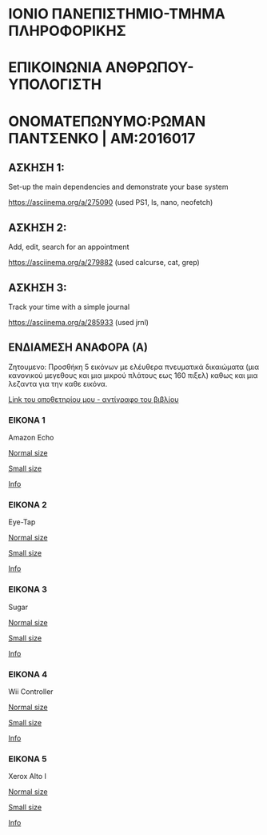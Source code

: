 # ΙΟΝΙΟ ΠΑΝΕΠΙΣΤΗΜΙΟ-ΤΜΗΜΑ ΠΛΗΡΟΦΟΡΙΚΗΣ 

# ΕΠΙΚΟΙΝΩΝΙΑ ΑΝΘΡΩΠΟΥ-ΥΠΟΛΟΓΙΣΤΗ

# OΝΟΜΑΤΕΠΩΝΥΜΟ:ΡΩΜΑΝ ΠΑΝΤΣΕΝΚΟ | ΑΜ:2016017


## ΑΣΚΗΣΗ 1:

Set-up the main dependencies and demonstrate your base system

https://asciinema.org/a/275090 (used PS1, ls, nano, neofetch)


## ΑΣΚΗΣΗ 2:

Add, edit, search for an appointment	

https://asciinema.org/a/279882 (used calcurse, cat, grep)


## ΑΣΚΗΣΗ 3:

Track your time with a simple journal

https://asciinema.org/a/285933 (used jrnl)


## ΕΝΔΙΑΜΕΣΗ ΑΝΑΦΟΡΑ (Α)

Ζητουμενο: Προσθήκη 5 εικόνων με ελέυθερα πνευματικά δικαιώματα (μια κανονικού μεγεθους και μια μικρού πλάτους εως 160 πιξελ) καθως και μια λεζαντα για την καθε εικόνα.

[Link του αποθετηρίου μου - αντίγραφο του βιβλίου](https://github.com/rawmann/gr/)

### ΕΙΚΟΝΑ 1

Amazon Echo

[Normal size](https://github.com/rawmann/gr/blob/gh-pages/images/amazon-echo.jpg)

[Small size](https://github.com/rawmann/gr/blob/gh-pages/images/amazon-echo-thumb.jpg)

[Info](https://github.com/rawmann/gr/blob/gh-pages/_gallery/amazon-echo.md)

### ΕΙΚΟΝΑ 2

Eye-Tap

[Normal size](https://github.com/rawmann/gr/blob/gh-pages/images/eye-tap.jpg)

[Small size](https://github.com/rawmann/gr/blob/gh-pages/images/eye-tap-thumb.jpg)

[Info](https://github.com/rawmann/gr/blob/gh-pages/_gallery/eye-tap.md)

### ΕΙΚΟΝΑ 3

Sugar

[Normal size](https://github.com/rawmann/gr/blob/gh-pages/images/sugar.jpg)

[Small size](https://github.com/rawmann/gr/blob/gh-pages/images/sugar-thumb.jpg)

[Info](https://github.com/rawmann/gr/blob/gh-pages/_gallery/sugar.md)

### ΕΙΚΟΝΑ 4

Wii Controller

[Normal size](https://github.com/rawmann/gr/blob/gh-pages/images/wii-controller.jpg)

[Small size](https://github.com/rawmann/gr/blob/gh-pages/images/wii-controller-thumb.jpg)

[Info](https://github.com/rawmann/gr/blob/gh-pages/_gallery/wii-controller.md)

### ΕΙΚΟΝΑ 5

Xerox Alto I

[Normal size](https://github.com/rawmann/gr/blob/gh-pages/images/xerox-alto-i.jpg)

[Small size](https://github.com/rawmann/gr/blob/gh-pages/images/xerox-alto-i-thumb.jpg)

[Info](https://github.com/rawmann/gr/blob/gh-pages/_gallery/xerox-alto-i.md)
